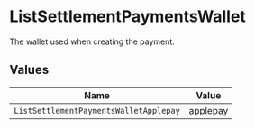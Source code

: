 # ListSettlementPaymentsWallet

The wallet used when creating the payment.


## Values

| Name                                   | Value                                  |
| -------------------------------------- | -------------------------------------- |
| `ListSettlementPaymentsWalletApplepay` | applepay                               |